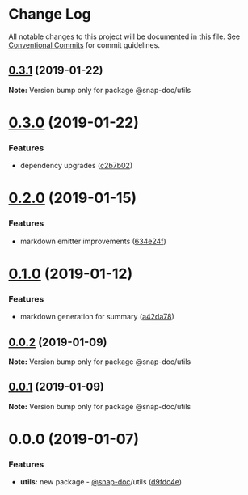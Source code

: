 # Change Log

All notable changes to this project will be documented in this file.
See [Conventional Commits](https://conventionalcommits.org) for commit guidelines.

## [0.3.1](https://github.com/snap-doc/snap-doc/compare/@snap-doc/utils@0.3.0...@snap-doc/utils@0.3.1) (2019-01-22)

**Note:** Version bump only for package @snap-doc/utils





# [0.3.0](https://github.com/snap-doc/snap-doc/compare/@snap-doc/utils@0.2.0...@snap-doc/utils@0.3.0) (2019-01-22)


### Features

* dependency upgrades ([c2b7b02](https://github.com/snap-doc/snap-doc/commit/c2b7b02))





# [0.2.0](https://github.com/snap-doc/snap-doc/compare/@snap-doc/utils@0.1.0...@snap-doc/utils@0.2.0) (2019-01-15)


### Features

* markdown emitter improvements ([634e24f](https://github.com/snap-doc/snap-doc/commit/634e24f))





# [0.1.0](https://github.com/snap-doc/snap-doc/compare/@snap-doc/utils@0.0.2...@snap-doc/utils@0.1.0) (2019-01-12)


### Features

* markdown generation for summary ([a42da78](https://github.com/snap-doc/snap-doc/commit/a42da78))





## [0.0.2](https://github.com/snap-doc/snap-doc/compare/@snap-doc/utils@0.0.1...@snap-doc/utils@0.0.2) (2019-01-09)

**Note:** Version bump only for package @snap-doc/utils





## [0.0.1](https://github.com/snap-doc/snap-doc/compare/@snap-doc/utils@0.0.0...@snap-doc/utils@0.0.1) (2019-01-09)

**Note:** Version bump only for package @snap-doc/utils





# 0.0.0 (2019-01-07)


### Features

* **utils:** new package - [@snap-doc](https://github.com/snap-doc)/utils ([d9fdc4e](https://github.com/snap-doc/snap-doc/commit/d9fdc4e))
